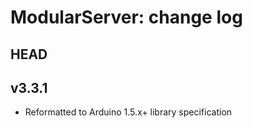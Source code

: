 # ModularServer: change log

## HEAD

## v3.3.1

* Reformatted to Arduino 1.5.x+ library specification
